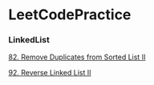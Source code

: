 # LeetCodePractice

### LinkedList

[82. Remove Duplicates from Sorted List II](LinkedList/82%20Remove%20Duplicates%20from%20Sorted%20List%20II%20f7e0a46ce2b7439cb83dab492f9deb1f.md)

[92. Reverse Linked List II](LeetCodePractice%20f7e67c0bc7c643dea5295873260fac10/92%20Reverse%20Linked%20List%20II%20697707ce582647a791896b36a3da259f.md)

